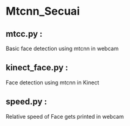 # Mtcnn_Secuai

## mtcc.py :
Basic face detection using mtcnn in webcam

## kinect_face.py : 
Face detection using mtcnn in Kinect

## speed.py : 
Relative speed of Face gets printed in webcam
